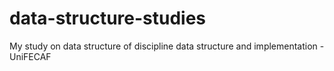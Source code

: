 # data-structure-studies
My study on data structure of discipline data structure and implementation - UniFECAF

